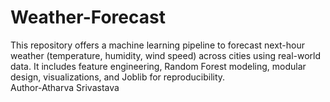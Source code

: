 # Weather-Forecast
This repository offers a machine learning pipeline to forecast next-hour weather (temperature, humidity, wind speed) across cities using real-world data. It includes feature engineering, Random Forest modeling, modular design, visualizations, and Joblib for reproducibility.
<br>
Author-Atharva Srivastava

